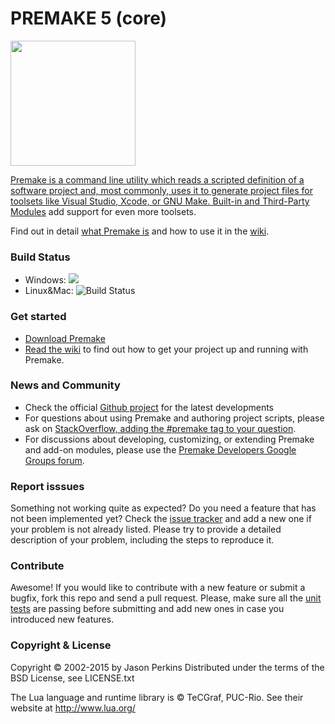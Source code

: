 # PREMAKE 5 (core) <a href="https://travis-ci.org/premake/premake-core">
<img src="http://premake.github.io/premake-logo.png" width="200" height="200" />

Premake is a command line utility which reads a scripted definition of a software project and, most commonly, uses it to generate project files for toolsets like Visual Studio, Xcode, or GNU Make. Built-in and Third-Party [Modules](https://github.com/premake/premake-core/wiki/Modules) add support for even more toolsets.


Find out in detail [what Premake is](https://github.com/premake/premake-core/wiki/What_Is_Premake) and how to use it in the [wiki](https://github.com/premake/premake-core/wiki).

### Build Status
* Windows: <img src="http://tomvandijck.org:8080/job/premake-core/badge/icon?style=plastic"/></a>
* Linux&Mac: <img src="https://travis-ci.org/premake/premake-core.svg?branch=master" title="Build Status" alt="Build Status"/></a>

### Get started

* [Download Premake](http://premake.github.io/download.html)
* [Read the wiki](https://github.com/premake/premake-core/wiki) to find out how to get your project up and running with Premake.


### News and Community

* Check the official [Github project](https://github.com/premake/premake-core) for the latest developments
* For questions about using Premake and authoring project scripts, please ask on [StackOverflow, adding the #premake tag to your question](http://stackoverflow.com/questions/tagged/premake).
* For discussions about developing, customizing, or extending Premake and add-on modules, please use the [Premake Developers Google Groups forum](https://groups.google.com/forum/#!forum/premake-development).

### Report isssues

Something not working quite as expected? Do you need a feature that has not been implemented yet? Check the [issue tracker](https://github.com/premake/premake-core/issues) and add a new one if your problem is not already listed. Please try to provide a detailed description of your problem, including the steps to reproduce it.

### Contribute

Awesome! If you would like to contribute with a new feature or submit a bugfix, fork this repo and send a pull request. Please, make sure all the [unit tests](https://github.com/premake/premake-core/wiki/Unit-Tests) are passing before submitting and add new ones in case you introduced new features.

### Copyright & License

Copyright &copy; 2002-2015 by Jason Perkins
Distributed under the terms of the BSD License, see LICENSE.txt

The Lua language and runtime library is &copy; TeCGraf, PUC-Rio.
See their website at http://www.lua.org/
